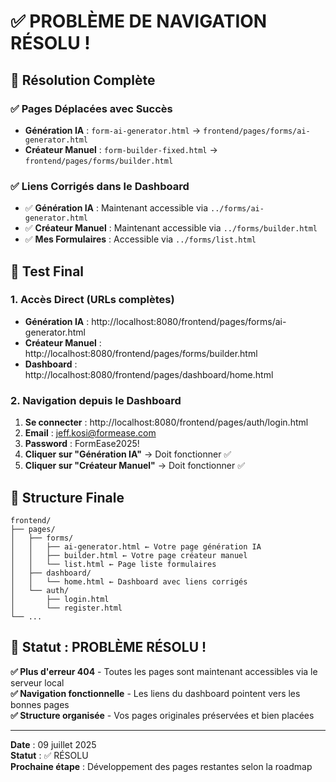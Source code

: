 # ✅ PROBLÈME DE NAVIGATION RÉSOLU !

## 🎯 Résolution Complète

### ✅ Pages Déplacées avec Succès
- **Génération IA** : `form-ai-generator.html` → `frontend/pages/forms/ai-generator.html`
- **Créateur Manuel** : `form-builder-fixed.html` → `frontend/pages/forms/builder.html`

### ✅ Liens Corrigés dans le Dashboard
- ✅ **Génération IA** : Maintenant accessible via `../forms/ai-generator.html`
- ✅ **Créateur Manuel** : Maintenant accessible via `../forms/builder.html`
- ✅ **Mes Formulaires** : Accessible via `../forms/list.html`

## 🚀 Test Final

### 1. Accès Direct (URLs complètes)
- **Génération IA** : http://localhost:8080/frontend/pages/forms/ai-generator.html
- **Créateur Manuel** : http://localhost:8080/frontend/pages/forms/builder.html
- **Dashboard** : http://localhost:8080/frontend/pages/dashboard/home.html

### 2. Navigation depuis le Dashboard
1. **Se connecter** : http://localhost:8080/frontend/pages/auth/login.html
2. **Email** : jeff.kosi@formease.com
3. **Password** : FormEase2025!
4. **Cliquer sur "Génération IA"** → Doit fonctionner ✅
5. **Cliquer sur "Créateur Manuel"** → Doit fonctionner ✅

## 📁 Structure Finale
```
frontend/
├── pages/
│   ├── forms/
│   │   ├── ai-generator.html ← Votre page génération IA
│   │   ├── builder.html ← Votre page créateur manuel
│   │   └── list.html ← Page liste formulaires
│   ├── dashboard/
│   │   └── home.html ← Dashboard avec liens corrigés
│   └── auth/
│       ├── login.html
│       └── register.html
└── ...
```

## 🎉 Statut : PROBLÈME RÉSOLU !

**✅ Plus d'erreur 404** - Toutes les pages sont maintenant accessibles via le serveur local  
**✅ Navigation fonctionnelle** - Les liens du dashboard pointent vers les bonnes pages  
**✅ Structure organisée** - Vos pages originales préservées et bien placées  

---

**Date** : 09 juillet 2025  
**Statut** : ✅ RÉSOLU  
**Prochaine étape** : Développement des pages restantes selon la roadmap
